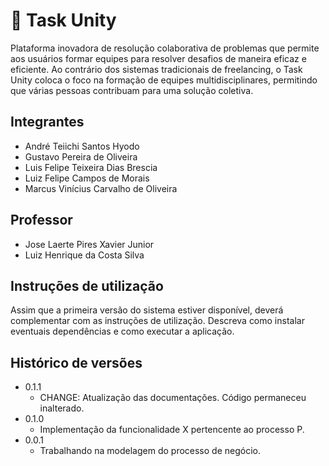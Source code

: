 # :city_sunrise: Task Unity

Plataforma inovadora de resolução colaborativa de problemas que permite aos usuários formar equipes para resolver desafios de maneira eficaz e eficiente. Ao contrário dos sistemas tradicionais de freelancing, o Task Unity coloca o foco na formação de equipes multidisciplinares, permitindo que várias pessoas contribuam para uma solução coletiva.

## Integrantes

* André Teiichi Santos Hyodo
* Gustavo Pereira de Oliveira
* Luis Felipe Teixeira Dias Brescia
* Luiz Felipe Campos de Morais
* Marcus Vinícius Carvalho de Oliveira

## Professor

* Jose Laerte Pires Xavier Junior
* Luiz Henrique da Costa Silva

## Instruções de utilização

Assim que a primeira versão do sistema estiver disponível, deverá complementar com as instruções de utilização. Descreva como instalar eventuais dependências e como executar a aplicação.

## Histórico de versões

* 0.1.1
    * CHANGE: Atualização das documentações. Código permaneceu inalterado.
* 0.1.0
    * Implementação da funcionalidade X pertencente ao processo P.
* 0.0.1
    * Trabalhando na modelagem do processo de negócio.

